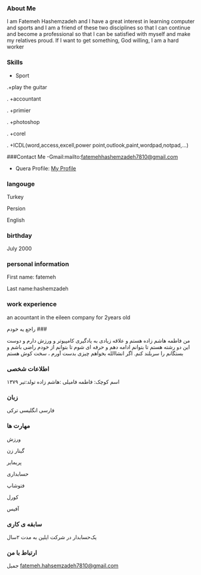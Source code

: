 ### About Me
I am Fatemeh Hashemzadeh and I have a great interest in learning computer and sports and I am a friend of these two disciplines so that I can continue and become a professional so that I can be satisfied with myself and make my relatives proud. If I want to get something, God willing, I am a hard worker
### Skills
 + Sport

.+play the guitar

. +accountant

. +primier

. +photoshop

. +corel

. +ICDL(word,access,excell,power point,outlook,paint,wordpad,notpad,...)

###Contact Me
-Gmail:mailto:fatemehhashemzadeh7810@gmail.com
- Quera Profile: <a href="https://quera.ir/profile/fatemehhashemzadeh7810">My Profile</a>

### langouge

 Turkey

 Persion

 English

### birthday
July 2000

### personal information

First name: fatemeh

Last name:hashemzadeh

### work experience
an acountant in the eileen company for 2years old

راجع یه خودم ###

من فاطمه هاشم زاده هستم و علاقه زیادی به یادگیری کامپیوتر و ورزش دارم و دوست این دو رشته هستم تا بتوانم ادامه دهم و حرفه ای شوم تا بتوانم از خودم راضی باشم و بستگانم را سربلند کنم. اگر انشاالله بخواهم چیزی بدست آورم ، سخت کوش هستم 

### اطلاعات شخصی 
اسم کوچک: فاطمه
فامیلی :هاشم زاده
تولد:تیر ۱۳۷۹

### زبان
فارسی 
انگلیسی
ترکی
### مهارت ها
ورزش

گیتار زن

پریمایر

حسابداری

فتوشاپ

کورل
 
آفیس

### سابقه ی کاری
 
یک‌حسابدار در شرکت ایلین به مدت ۲سال

### ارتباط با من

جمیل fatemeh.hahsemzadeh7810@gmail.com
